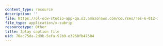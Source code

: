 ```yaml
---
content_type: resource
description: ''
file: https://ol-ocw-studio-app-qa.s3.amazonaws.com/courses/res-6-012-introduction-to-probability-spring-2018/76ac75da2d9b5efa92b9e3260fb47684_mImHCY0A3a0.vtt
file_type: application/x-subrip
resourcetype: Other
title: 3play caption file
uid: 76ac75da-2d9b-5efa-92b9-e3260fb47684
---
```

